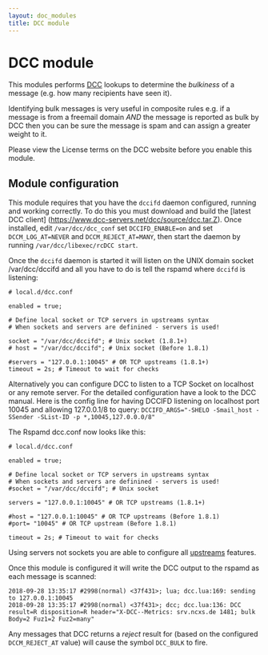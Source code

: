 ```yaml
---
layout: doc_modules
title: DCC module
---
```

# DCC module

This modules performs [DCC](http://www.dcc-servers.net/dcc/) lookups to determine
the *bulkiness* of a message (e.g. how many recipients have seen it).

Identifying bulk messages is very useful in composite rules e.g. if a message is
from a freemail domain *AND* the message is reported as bulk by DCC then you can
be sure the message is spam and can assign a greater weight to it.

Please view the License terms on the DCC website before you enable this module.

## Module configuration

This module requires that you have the `dccifd` daemon configured, running and
working correctly.  To do this you must download and build the [latest DCC client]
(https://www.dcc-servers.net/dcc/source/dcc.tar.Z).  Once installed, edit
`/var/dcc/dcc_conf` set `DCCIFD_ENABLE=on` and set `DCCM_LOG_AT=NEVER` and
`DCCM_REJECT_AT=MANY`, then start the daemon by running `/var/dcc/libexec/rcDCC start`.

Once the `dccifd` daemon is started it will listen on the UNIX domain socket /var/dcc/dccifd
and all you have to do is tell the rspamd where `dccifd` is listening:

~~~ucl
# local.d/dcc.conf

enabled = true;

# Define local socket or TCP servers in upstreams syntax
# When sockets and servers are definined - servers is used!

socket = "/var/dcc/dccifd"; # Unix socket (1.8.1+)
# host = "/var/dcc/dccifd"; # Unix socket (Before 1.8.1)

#servers = "127.0.0.1:10045" # OR TCP upstreams (1.8.1+)
timeout = 2s; # Timeout to wait for checks

~~~

Alternatively you can configure DCC to listen to a TCP Socket on localhost or any remote server.
For the detailed configuration have a look to the DCC manual. Here is the config line for having DCCIFD
listening on localhost port 10045 and allowing 127.0.0.1/8 to query:
`DCCIFD_ARGS="-SHELO -Smail_host -SSender -SList-ID -p *,10045,127.0.0.0/8"`

The Rspamd dcc.conf now looks like this:

~~~ucl
# local.d/dcc.conf

enabled = true;

# Define local socket or TCP servers in upstreams syntax
# When sockets and servers are definined - servers is used!
#socket = "/var/dcc/dccifd"; # Unix socket

servers = "127.0.0.1:10045" # OR TCP upstreams (1.8.1+)

#host = "127.0.0.1:10045" # OR TCP upstreams (Before 1.8.1)
#port= "10045" # OR TCP upstream (Before 1.8.1)

timeout = 2s; # Timeout to wait for checks

~~~

Using servers not sockets you are able to configure all [upstreams](https://rspamd.com/doc/configuration/upstream.html) features.


Once this module is configured it will write the DCC output to the rspamd as each
message is scanned:


~~~
2018-09-28 13:35:17 #2998(normal) <37f431>; lua; dcc.lua:169: sending to 127.0.0.1:10045
2018-09-28 13:35:17 #2998(normal) <37f431>; dcc; dcc.lua:136: DCC result=R disposition=R header="X-DCC--Metrics: srv.ncxs.de 1481; bulk Body=2 Fuz1=2 Fuz2=many"
~~~

Any messages that DCC returns a *reject* result for (based on the configured `DCCM_REJECT_AT`
value) will cause the symbol `DCC_BULK` to fire.
